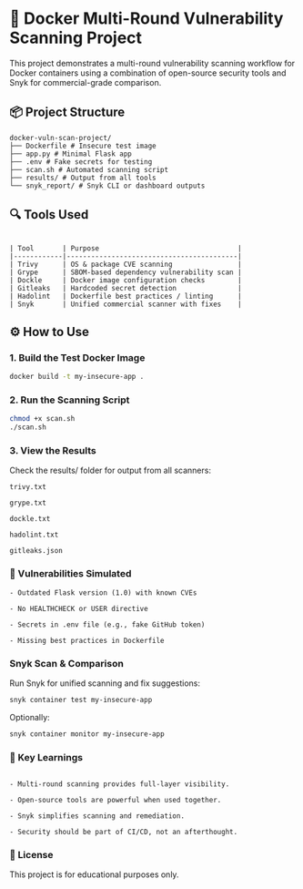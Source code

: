 # 🔐 Docker Multi-Round Vulnerability Scanning Project

This project demonstrates a multi-round vulnerability scanning workflow for Docker containers using a combination of open-source security tools and Snyk for commercial-grade comparison.

## 📦 Project Structure

```
docker-vuln-scan-project/
├── Dockerfile # Insecure test image
├── app.py # Minimal Flask app
├── .env # Fake secrets for testing
├── scan.sh # Automated scanning script
├── results/ # Output from all tools
└── snyk_report/ # Snyk CLI or dashboard outputs
```

## 🔍 Tools Used

```

| Tool       | Purpose                                  |
|------------|------------------------------------------|
| Trivy      | OS & package CVE scanning                |
| Grype      | SBOM-based dependency vulnerability scan |
| Dockle     | Docker image configuration checks        |
| Gitleaks   | Hardcoded secret detection               |
| Hadolint   | Dockerfile best practices / linting      |
| Snyk       | Unified commercial scanner with fixes    |

```

## ⚙️ How to Use

### 1. Build the Test Docker Image
```bash
docker build -t my-insecure-app .
```
### 2. Run the Scanning Script
```bash
chmod +x scan.sh
./scan.sh
```
### 3. View the Results
Check the results/ folder for output from all scanners:

```
trivy.txt

grype.txt

dockle.txt

hadolint.txt

gitleaks.json

```

### 🧪 Vulnerabilities Simulated

```
- Outdated Flask version (1.0) with known CVEs

- No HEALTHCHECK or USER directive

- Secrets in .env file (e.g., fake GitHub token)

- Missing best practices in Dockerfile

```

### Snyk Scan & Comparison
Run Snyk for unified scanning and fix suggestions:

```bash
snyk container test my-insecure-app
```

Optionally:

```bash
snyk container monitor my-insecure-app
```

### 📌 Key Learnings
```

- Multi-round scanning provides full-layer visibility.

- Open-source tools are powerful when used together.

- Snyk simplifies scanning and remediation.

- Security should be part of CI/CD, not an afterthought.

```

### 📜 License
This project is for educational purposes only.